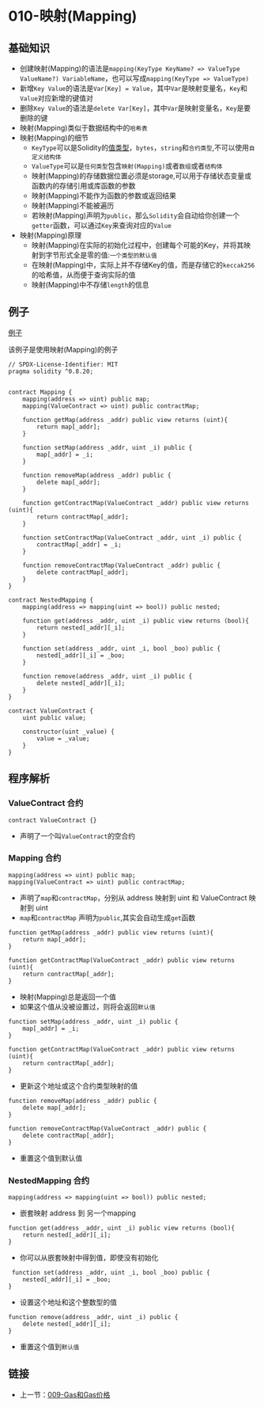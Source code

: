 # 010-映射(Mapping)

## 基础知识

* 创建映射(Mapping)的语法是`mapping(KeyType KeyName? => ValueType ValueName?) VariableName`，也可以写成`mapping(KeyType => ValueType)`
* 新增`Key Value`的语法是`Var[Key] = Value`，其中`Var`是映射变量名，`Key`和`Value`对应新增的键值对
* 删除`Key Value`的语法是`delete Var[Key]`，其中`Var`是映射变量名，`Key`是要删除的键
* 映射(Mapping)类似于数据结构中的`哈希表`
* 映射(Mapping)的细节
  * `KeyType`可以是Solidity的[值类型](../003.ValueType/README.md)，`bytes`，`string`和`合约类型`,不可以使用`自定义结构体`
  * `ValueType`可以是`任何类型`包含`映射(Mapping)`或者`数组`或者`结构体`
  * 映射(Mapping)的存储数据位置必须是storage,可以用于存储状态变量或函数内的存储引用或库函数的参数
  * 映射(Mapping)不能作为函数的参数或返回结果
  * 映射(Mapping)不能被遍历
  * 若映射(Mapping)声明为`public`，那么`Solidity`会自动给你创建一个`getter`函数，可以通过`Key`来查询对应的`Value`
* 映射(Mapping)原理
  * 映射(Mapping)在实际的初始化过程中，创建每个可能的Key，并将其映射到字节形式全是零的值:`一个类型的默认值`
  * 在映射(Mapping)中，实际上并不存储Key的值，而是存储它的`keccak256`的哈希值，从而便于查询实际的值
  * 映射(Mapping)中不存储`length`的信息

## 例子

[例子](./Mapping.sol)

该例子是使用映射(Mapping)的例子

```solidity
// SPDX-License-Identifier: MIT
pragma solidity ^0.8.20;


contract Mapping {
    mapping(address => uint) public map;
    mapping(ValueContract => uint) public contractMap;

    function getMap(address _addr) public view returns (uint){
        return map[_addr];
    }

    function setMap(address _addr, uint _i) public {
        map[_addr] = _i;
    }

    function removeMap(address _addr) public {
        delete map[_addr];
    }

    function getContractMap(ValueContract _addr) public view returns (uint){
        return contractMap[_addr];
    }

    function setContractMap(ValueContract _addr, uint _i) public {
        contractMap[_addr] = _i;
    }

    function removeContractMap(ValueContract _addr) public {
        delete contractMap[_addr];
    }
}

contract NestedMapping {
    mapping(address => mapping(uint => bool)) public nested;

    function get(address _addr, uint _i) public view returns (bool){
        return nested[_addr][_i];
    }

    function set(address _addr, uint _i, bool _boo) public {
        nested[_addr][_i] = _boo;
    }

    function remove(address _addr, uint _i) public {
        delete nested[_addr][_i];
    }
}

contract ValueContract {
    uint public value;

    constructor(uint _value) {
        value = _value;
    }
}
```

## 程序解析

### ValueContract 合约

```solidity
contract ValueContract {}
```

* 声明了一个叫`ValueContract`的空合约

### Mapping 合约

```solidity
mapping(address => uint) public map;
mapping(ValueContract => uint) public contractMap;
```

* 声明了`map`和`contractMap`，分别从 address 映射到 uint 和 ValueContract 映射到 uint
* `map`和`contractMap` 声明为`public`,其实会自动生成`get`函数

```solidity
function getMap(address _addr) public view returns (uint){
    return map[_addr];
}

function getContractMap(ValueContract _addr) public view returns (uint){
    return contractMap[_addr];
}
```

* 映射(Mapping)总是返回一个值
* 如果这个值从没被设置过，则将会返回`默认值`

```solidity
function setMap(address _addr, uint _i) public {
    map[_addr] = _i;
}

function getContractMap(ValueContract _addr) public view returns (uint){
    return contractMap[_addr];
}
```

* 更新这个地址或这个合约类型映射的值

```solidity
function removeMap(address _addr) public {
    delete map[_addr];
}

function removeContractMap(ValueContract _addr) public {
    delete contractMap[_addr];
}
```

* 重置这个值到默认值

### NestedMapping 合约

```solidity
mapping(address => mapping(uint => bool)) public nested;
```

* 嵌套映射 address 到 另一个mapping

```solidity
function get(address _addr, uint _i) public view returns (bool){
    return nested[_addr][_i];
}
```

* 你可以从嵌套映射中得到值，即使没有初始化

```solidity
 function set(address _addr, uint _i, bool _boo) public {
    nested[_addr][_i] = _boo;
}
```

* 设置这个地址和这个整数型的值

```solidity
function remove(address _addr, uint _i) public {
    delete nested[_addr][_i];
}
```

* 重置这个值到`默认值`

## 链接

* 上一节：[009-Gas和Gas价格](../009.GasAndGasPrice/README.md)
